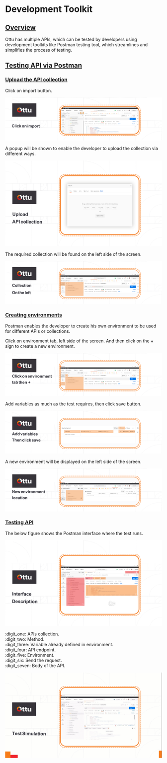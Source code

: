 # Development Toolkit

## [Overview](development-toolkit.md#overview)

Ottu has multiple APIs, which can be tested by developers using development toolkits like Postman testing tool, which streamlines and simplifies the process of testing.

## [Testing API via Postman](development-toolkit.md#testing-api-via-postman)

### [**Upload the API collection**](development-toolkit.md#upload-the-api-collection)

Click on import button.

![](<../.gitbook/assets/1 (15) (1).png>)

A popup will be shown to enable the developer to upload the collection via different ways.

![](<../.gitbook/assets/2 (16).png>)

The required collection will be found on the left side of the screen.

![](<../.gitbook/assets/3 (15).png>)

### [Creating environments](development-toolkit.md#creating-environments)

Postman enables the developer to create his own environment to be used for different APIs or collections.

Click on environment tab, left side of the screen. And then click on the + sign to create a new environment.

![](<../.gitbook/assets/4 (11).png>)

Add variables as much as the test requires, then click save button.

![](<../.gitbook/assets/5 (9) (1).png>)

A new environment will be displayed on the left side of the screen.

![](<../.gitbook/assets/6 (9).png>)

### [Testing API](development-toolkit.md#testing-api)

The below figure shows the Postman interface where the test runs.

![](<../.gitbook/assets/7 (6) (1).png>)

:digit\_one: APIs collection. \
:digit\_two: Method. \
:digit\_three: Variable already defined in environment.\
:digit\_four: API endpoint. \
:digit\_five: Environment. \
:digit\_six: Send the request. \
:digit\_seven: Body of the API.

![](<../.gitbook/assets/8 (1).gif>)
